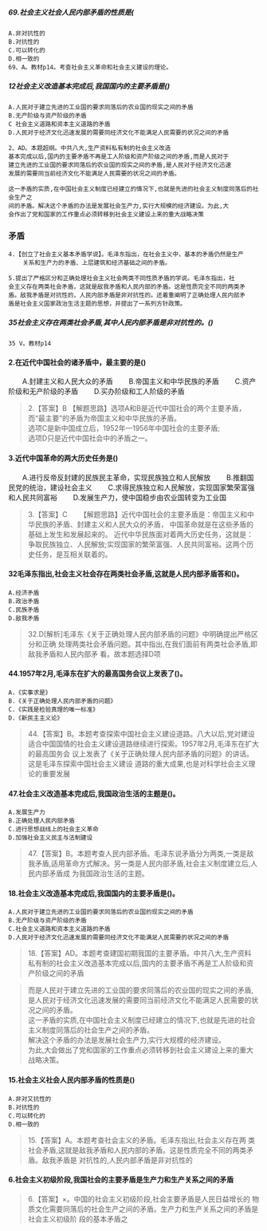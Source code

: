 ##### 69.社会主义社会人民内部矛盾的性质是(
    A.非对抗性的
    B.对抗性的
    C.可以转化的
    D.相一致的
    69、A。教材p14。考查社会主义革命和社会主义建设的理论。

##### 12社会主义改造基本完成后,我国国内的主要矛盾是()
    A.人民对于建立先进的工业国的要求同落后的农业国的现实之间的矛盾
    B.无产阶级与资产阶级的矛盾
    C 社会主义道路和资本主义道路的矛盾
    D.人民对于经济文化迅速发展的需要同经济文化不能满足人民需要的状况之间的矛盾
    
    2、AD。本题超纲。中共八大,生产资料私有制的社会主义改造
    基本完成以后,国内的主要矛盾不再是工人阶级和资产阶级之间的矛盾,而是人民对于
    建立先进的工业国的要求同落后的农业国的现实之间的矛盾,是人民对于经济文化迅速
    发展的需要同当前经济文化不能满足人民需要的状况之间的矛盾。
    
    这一矛盾的实质,在中国社会主义制度已经建立的情况下,也就是先进的社会主义制度同落后的社会生产之
    间的矛盾。解决这个矛盾的办法是发展社会生产力,实行大规模的经济建设。为此,大
    会作出了党和国家的工作重点必须转移到社会主义建设上来的重大战略决策

### 矛盾
    4.【创立了社会主义基本矛盾学说】。毛泽东指出，在社会主义中，基本的矛盾仍然是生产
        关系和生产力的矛盾、上层建筑和经济基础之间的矛盾。
    
    5.提出了严格区分和正确处理社会主义社会两类不同性质矛盾的学说。毛泽东指出，社
    会主义存在两类社会矛盾，这就是敌我矛盾和人民内部的矛盾。这是性质完全不同的两类矛
    盾。敌我矛盾是对抗性的，人民内部矛盾是非对抗性的。还着重阐明了正确处理人民内部矛
    盾是社会主义国家政治生活主题的思想，并提出了一系列方针政策。

##### 35社会主义存在两类社会矛盾,其中人民内部矛盾是非对抗性的。()
    35 V。教材p14

#### 2.在近代中国社会的诸矛盾中，最主要的是()
　　A.封建主义和人民大众的矛盾
　　B.帝国主义和中华民族的矛盾
　　C.资产阶级和无产阶级的矛盾
　　D.买办阶级和工人阶级的矛盾
>   2.【答案】B
    【解题思路】选项A和B是近代中国社会的两个主要矛盾，  
    而“最主要”的矛盾为帝国主义和中华民族的矛盾。  
    选项C是新中国成立后，1952年—1956年中国社会的主要矛盾;  
    选项D只是近代中国社会中的矛盾之一。  

#### 3.近代中国革命的两大历史任务是()
　　A.进行反帝反封建的民族民主革命，实现民族独立和人民解放
　　B.推翻国民党的统治，建设社会主义
　　C.求得民族独立和人民解放，实现国家繁荣富强和人民共同富裕
　　D.发展生产力，使中国稳步由农业国转变为工业国
>   3.【答案】C
 　　【解题思路】近代中国社会的主要矛盾是：帝国主义和中华民族的矛盾、封建主义和人民大众的矛盾，
 中国革命就是在这些矛盾的基础上发生和发展起来的。
 近代中华民族面对着两大历史任务，这就是：争取民族独立、人民解放;实现国家的繁荣富强、人民共同富裕。这两个历史任务，是互相关联着的。

#### 32毛泽东指出,社会主义社会存在两类社会矛盾,这就是人民内部矛盾答和()。
    A.经济矛盾
    B.政治矛盾
    C.民族矛盾
    D.敌我矛盾
>   32.D[解析]毛泽东《关于正确处理人民内部矛盾的问题》中明确提出严格区分和正确
    处理两类社会矛盾问题。其中指出,在我们面前有两类社会矛盾,即敌我矛盾和人民内部矛
    看。故本题选择D项

#### 44.1957年2月,毛泽东在扩大的最高国务会议上发表了()。
    A.《实事求是》
    B.《关于正确处理人民内部矛盾的问题》
    C.《实践是检验真理的唯一标准》
    D.《新民主主义论》
>   44.【答案】B。本题考查探索中国社会主义建设道路。八大以后,党对建设
    适合中国国情的社会主义建设道路继续进行探索。1957年2月,毛泽东在扩大的最高国务会
    议上发表了《关于正确处理人民内部矛盾的问题》的讲话。这是毛泽东探索中国社会主义建设
    道路的重大成果,也是对科学社会主义理论的重要发展
    
#### 47.社会主义改造基本完成后,我国政治生活的主题是()。
    A.发展生产力
    B.正确处理人民内部矛盾
    C.进行思想战线上的社会主义革命
    D.加强社会主义民主与法制建设
>   47.【答案】B。本题考查人民内部矛盾。毛泽东说矛盾分为两类,一类是敌
    我矛盾,适用革命方式解决。另一类是人民内部矛盾,社会主义制度建立后,人民内部矛盾成
    为我国政治生活的主题。
    
#### 18.社会主义改造基本完成后,我国国内的主要矛盾是()。
    A.人民对于建立先进的工业国的要求同落后的农业国的现实之间的矛盾
    B.无产阶级与资产阶级的矛盾
    C.社会主义道路和资本主义道路的矛盾
    D.人民对于经济文化迅速发展的需要同经济文化不能满足人民需要的状况之间的矛盾
>   18.【答案】AD。本题考查建国初期我国的主要矛盾。中共八大,生产资料  
    私有制的社会主义改造基本完成以后,国内的主要矛盾不再是工人阶级和资产阶级之间的矛盾 
    
>   而是人民对于建立先进的工业国的要求同落后的农业国的现实之间的矛盾,  
是人民对于经济文化迅速发展的需要同当前经济文化不能满足人民需要的状况之间的矛盾。  
这一矛盾的实质,在中国社会主义制度已经建立的情况下,也就是先进的社会主义制度同落后的社会生产之间的矛盾。  
解决这个矛盾的办法是发展社会生产力,实行大规模的经济建设。  
为此,大会做出了党和国家的工作重点必须转移到社会主义建设上来的重大战略决策。  

#### 15.社会主义社会人民内部矛盾的性质是()
    A.非对又抗性的
    B.对抗性的
    C.可以转化的
    D.相一致的
>   15.【答案】A。本题考查社会主义的矛盾。毛泽东指出,社会主义存在两
类社会矛盾,这就是敌我矛盾和人民内部的矛盾。这是性质完全不同的两类矛盾。敌我矛盾是
对抗性的,人民内部矛盾是非对抗性的

#### 6.社会主义初级阶段,我国社会的主要矛盾是生产力和生产关系之间的矛盾
>   6.【答案】×。中国的社会主义初级阶段,社会主要矛盾是人民日益增长的
    物质文化需要同落后的社会生产之间的矛盾。生产力和生产关系之间的矛盾是社会主义初级阶
    段的基本矛盾之

















    
